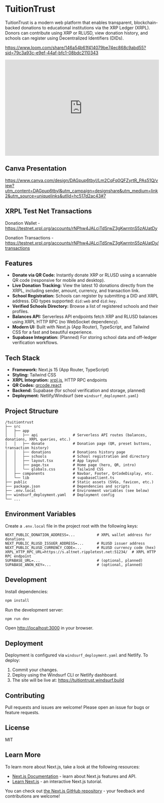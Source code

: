 # TuitionTrust

TuitionTrust is a modern web platform that enables transparent, blockchain-backed donations to educational institutions via the XRP Ledger (XRPL). Donors can contribute using XRP or RLUSD, view donation history, and schools can register using Decentralized Identifiers (DIDs).

https://www.loom.com/share/146a54b61f414079be74ec868c9abd55?sid=79c3a93c-e9ef-44af-bfc1-08bdc2110343

<div style="position: relative; padding-bottom: 62.5%; height: 0;"><iframe src="https://www.loom.com/embed/146a54b61f414079be74ec868c9abd55?sid=20118cb7-c2a0-4ffd-ba46-85482f766e05" frameborder="0" webkitallowfullscreen mozallowfullscreen allowfullscreen style="position: absolute; top: 0; left: 0; width: 100%; height: 100%;"></iframe></div>

## Canva Presentation

https://www.canva.com/design/DAGpup6tbyI/Lm2CqFq0QFZyrtR_PAs51Q/view?utm_content=DAGpup6tbyI&utm_campaign=designshare&utm_medium=link2&utm_source=uniquelinks&utlId=hc517d2ac43#7

## XRPL Test Net Transactions

Donation Wallet - https://testnet.xrpl.org/accounts/rNPhw4JALciTdSrwZ3gKwrntnS5zAUatDy

Donation Transactions - https://testnet.xrpl.org/accounts/rNPhw4JALciTdSrwZ3gKwrntnS5zAUatDy/transactions

## Features

- **Donate via QR Code:** Instantly donate XRP or RLUSD using a scannable QR code (responsive for mobile and desktop).
- **Live Donation Tracking:** View the latest 10 donations directly from the XRPL, including sender, amount, currency, and transaction link.
- **School Registration:** Schools can register by submitting a DID and XRPL address. DID types supported: `did:web` and `did:key`.
- **Verified Schools Directory:** Browse a list of registered schools and their profiles.
- **Balances API:** Serverless API endpoints fetch XRP and RLUSD balances using XRPL HTTP RPC (no WebSocket dependency).
- **Modern UI:** Built with Next.js (App Router), TypeScript, and Tailwind CSS for a fast and beautiful experience.
- **Supabase Integration:** (Planned) For storing school data and off-ledger verification workflows.

## Tech Stack

- **Framework:** Next.js 15 (App Router, TypeScript)
- **Styling:** Tailwind CSS
- **XRPL Integration:** [xrpl.js](https://github.com/XRPLF/xrpl.js), HTTP RPC endpoints
- **QR Codes:** [qrcode.react](https://github.com/zpao/qrcode.react)
- **Backend:** Supabase (for school verification and storage, planned)
- **Deployment:** Netlify/Windsurf (see `windsurf_deployment.yaml`)

## Project Structure

```
/tuitiontrust
├── src
│   ├── app
│   │   ├── api                # Serverless API routes (balances, donations, XRPL queries, etc.)
│   │   ├── donate             # Donation page (QR, preset buttons, transaction history)
│   │   ├── donations          # Donations history page
│   │   ├── schools            # School registration and directory
│   │   ├── layout.tsx         # App layout
│   │   ├── page.tsx           # Home page (hero, QR, intro)
│   │   └── globals.css        # Tailwind CSS
│   ├── components             # Navbar, Footer, QrCodeDisplay, etc.
│   └── lib                    # supabaseClient.ts
├── public                     # Static assets (SVGs, favicon, etc.)
├── package.json               # Dependencies and scripts
├── .env.local                 # Environment variables (see below)
├── windsurf_deployment.yaml   # Deployment config
└── ...
```

## Environment Variables

Create a `.env.local` file in the project root with the following keys:

```
NEXT_PUBLIC_DONATION_ADDRESS=...          # XRPL wallet address for donations
NEXT_PUBLIC_RLUSD_ISSUER_ADDRESS=...      # RLUSD issuer address
NEXT_PUBLIC_RLUSD_CURRENCY_CODE=...       # RLUSD currency code (hex)
XRPL_HTTP_RPC_URL=https://s.altnet.rippletest.net:51234/  # XRPL HTTP RPC endpoint
SUPABASE_URL=...                          # (optional, planned)
SUPABASE_ANON_KEY=...                     # (optional, planned)
```

## Development

Install dependencies:

```bash
npm install
```

Run the development server:

```bash
npm run dev
```

Open [http://localhost:3000](http://localhost:3000) in your browser.

## Deployment

Deployment is configured via `windsurf_deployment.yaml` and Netlify. To deploy:

1. Commit your changes.
2. Deploy using the Windsurf CLI or Netlify dashboard.
3. The site will be live at: https://tuitiontrust.windsurf.build

## Contributing

Pull requests and issues are welcome! Please open an issue for bugs or feature requests.

## License

MIT


## Learn More

To learn more about Next.js, take a look at the following resources:

- [Next.js Documentation](https://nextjs.org/docs) - learn about Next.js features and API.
- [Learn Next.js](https://nextjs.org/learn) - an interactive Next.js tutorial.

You can check out [the Next.js GitHub repository](https://github.com/vercel/next.js) - your feedback and contributions are welcome!
